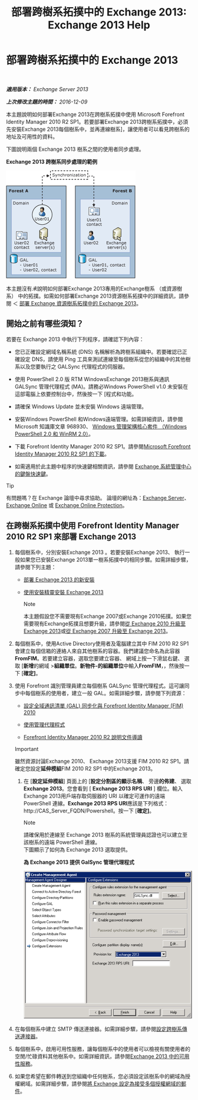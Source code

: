 ﻿---
title: '部署跨樹系拓撲中的 Exchange 2013: Exchange 2013 Help'
TOCTitle: 部署跨樹系拓撲中的 Exchange 2013
ms:assetid: 65be650f-d435-4f60-9ff0-5cb88a726abb
ms:mtpsurl: https://technet.microsoft.com/zh-tw/library/Aa998597(v=EXCHG.150)
ms:contentKeyID: 51409188
ms.date: 05/21/2018
mtps_version: v=EXCHG.150
ms.translationtype: MT
---

# 部署跨樹系拓撲中的 Exchange 2013

 

_**適用版本：** Exchange Server 2013_

_**上次修改主題的時間：** 2016-12-09_

本主題說明如何部署Exchange 2013在跨樹系拓撲中使用 Microsoft Forefront Identity Manager 2010 R2 SP1。若要部署Exchange 2013跨樹系拓撲中，必須先安裝Exchange 2013每個樹系中，並再連線樹系\]，讓使用者可以看見跨樹系的地址及可用性的資料。

下圖說明兩個 Exchange 2013 樹系之間的使用者同步處理。

**Exchange 2013 跨樹系同步處理的範例**

![Exchange 2010 多重樹系範例](images/Aa998597.df0ba5dd-cb96-4542-98bd-2a425defe317(EXCHG.150).gif "Exchange 2010 多重樹系範例")

本主題沒有*未*說明如何部署Exchange 2013專用的Exchange樹系 （或資源樹系） 中的拓撲。如需如何部署Exchange 2013資源樹系拓撲中的詳細資訊，請參閱 ＜ [部署 Exchange 資源樹系拓撲中的 Exchange 2013](deploy-exchange-2013-in-an-exchange-resource-forest-topology-exchange-2013-help.md)。

## 開始之前有哪些須知？

若要在 Exchange 2013 中執行下列程序，請確認下列內容：

  - 您已正確設定網域名稱系統 (DNS) 名稱解析為跨樹系組織中。若要確認已正確設定 DNS，請使用 Ping 工具來測試連線至每個樹系從您的組織中的其他樹系以及您要執行之 GALSync 代理程式的伺服器。

  - 使用 PowerShell 2.0 版 RTM WindowsExchange 2013樹系與通訊 GALSync 管理代理程式 (MA)。請務必Windows PowerShell v1.0 未安裝在這部電腦上依要控制台中，然後按一下 \[程式和功能。

  - 請確保 Windows Update 並未安裝 Windows 遠端管理。

  - 安裝Windows PowerShell 和Windows遠端管理。如需詳細資訊，請參閱 Microsoft 知識庫文章 968930、 [Windows 管理架構核心套件 （Windows PowerShell 2.0 和 WinRM 2.0）](http://go.microsoft.com/fwlink/p/?linkid=3052&kbid=968930)。

  - 下載 Forefront Identity Manager 2010 R2 SP1。請參閱[Microsoft Forefront Identity Manager 2010 R2 SP1 的下載](https://go.microsoft.com/fwlink/p/?linkid=279868)。

  - 如需適用於此主題中程序的快速鍵相關資訊，請參閱 [Exchange 系統管理中心的鍵盤快速鍵](keyboard-shortcuts-in-the-exchange-admin-center-exchange-online-protection-help.md)。


> [!TIP]  
> 有問題嗎？在 Exchange 論壇中尋求協助。 論壇的網址為：<a href="https://go.microsoft.com/fwlink/p/?linkid=60612">Exchange Server</a>、 <a href="https://go.microsoft.com/fwlink/p/?linkid=267542">Exchange Online</a> 或 <a href="https://go.microsoft.com/fwlink/p/?linkid=285351">Exchange Online Protection</a>。




## 在跨樹系拓撲中使用 Forefront Identity Manager 2010 R2 SP1 來部署 Exchange 2013

1.  每個樹系中，分別安裝Exchange 2013 。若要安裝Exchange 2013、 執行一般如果您已安裝Exchange 2013單一樹系拓撲中的相同步驟。如需詳細步驟，請參閱下列主題：
    
      - [部署 Exchange 2013 的新安裝](deploy-a-new-installation-of-exchange-2013-exchange-2013-help.md)
    
      - [使用安裝精靈安裝 Exchange 2013](install-exchange-2013-using-the-setup-wizard-exchange-2013-help.md)
        
        > [!NOTE]  
        > 本主題假設您不需要現有Exchange 2007或Exchange 2010拓撲。如果您需要現有Exchange拓撲且想要升級，請參閱<a href="upgrade-from-exchange-2010-to-exchange-2013-exchange-2013-help.md">從 Exchange 2010 升級至 Exchange 2013</a>或<a href="upgrade-from-exchange-2007-to-exchange-2013-exchange-2013-help.md">從 Exchange 2007 升級至 Exchange 2013</a>。


2.  每個樹系中，使用Active Directory使用者及電腦建立其中 FIM 2010 R2 SP1 會建立每個信箱的連絡人來自其他樹系的容器。我們建議您命名為此容器**FromFIM**。若要建立容器，選取您要建立容器、 網域上按一下滑鼠右鍵、 選取 \[**新增**的網域 \>**組織單位**。**新物件-的組織單位**中輸入**FromFIM**，，然後按一下 \[**確定\]**。

3.  使用 Forefront 識別管理員建立每個樹系 GALSync 管理代理程式。這可讓同步中每個樹系的使用者，建立一般 GAL。如需詳細步驟，請參閱下列資源：
    
      - [設定全域通訊清單 (GAL) 同步化與 Forefront Identity Manager (FIM) 2010](https://go.microsoft.com/fwlink/p/?linkid=279869)
    
      - [使用管理代理程式](https://go.microsoft.com/fwlink/p/?linkid=279870)
    
      - [Forefront Identity Manager 2010 R2 說明文件導讀](https://go.microsoft.com/fwlink/p/?linkid=279871)
    
    > [!IMPORTANT]  
    > 雖然資源討論Exchange 2010、 Exchange 2013支援 FIM 2010 R2 SP1。請確定您設定<strong>延伸模組</strong>FIM 2010 R2 SP1 中的Exchange 2013。
    
    1.  在 \[**設定延伸模組**\] 頁面上的 \[**設定分割區的顯示名稱**、 旁邊**的佈建**、 選取**Exchange 2013**。您會看到 \[ **Exchange 2013 RPS URI** \] 欄位。輸入Exchange 2013用戶端存取伺服器的 URI 以確定可運作的遠端 PowerShell 連線。**Exchange 2013 RPS URI**應該是下列格式： http://CAS\_Server\_FQDN/Powershell。按一下 \[**確定\]**。
        
        > [!NOTE]  
        > 請確保用於連線至 Exchange 2013 樹系的系統管理員認證也可以建立至該樹系的遠端 PowerShell 連線。<br />
        > 下圖顯示了如何為 Exchange 2013 選取提供。
        
        **為 Exchange 2013 提供 GalSync 管理代理程式**
        
        ![管理代理程式 Exchange 2010 佈建](images/Aa998597.8f403cda-e5e4-4edf-887f-c1ed46cee3f5(EXCHG.150).gif "管理代理程式 Exchange 2010 佈建")  

4.  在每個樹系中建立 SMTP 傳送連接器。如需詳細步驟，請參閱[設定跨樹系傳送連接器](configure-a-cross-forest-send-connector-exchange-2013-help.md)。

5.  每個樹系中，啟用可用性服務，讓每個樹系中的使用者可以檢視有關使用者的空閒/忙碌資料其他樹系中。如需詳細資訊，請參閱[Exchange 2013 中的可用性服務](availability-service-in-exchange-2013-exchange-2013-help.md)。

6.  如果您希望在郵件轉送到您組織中任何樹系，您必須設定該樹系中的網域為授權網域。如需詳細步驟，請參閱[將 Exchange 設定為接受多個授權網域的郵件](configure-exchange-to-accept-mail-for-multiple-authoritative-domains-exchange-2013-help.md)。

